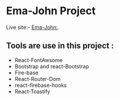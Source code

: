 # Ema-John Project

 Live site:- [Ema-John:](https://ema-jhon-firebase-d571e.firebaseapp.com/).

## Tools are use in this project :
* React-FontAwsome
* Bootstrap and react-Bootstrap
* Fire-base 
* React-Router-Dom
* react-firebase-hooks
* React-Toastify
   
   

